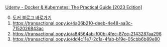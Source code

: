 [Udemy - Docker & Kubernetes: The Practical Guide [2023 Edition]](https://www.udemy.com/course/docker-kubernetes-the-practical-guide/learn/lecture/22625196#overview)

0. [도커 블로그 바로가기](https://transactional.oopy.io/contents/tech/docker)
1. https://transactional.oopy.io/4a06b210-deeb-4e48-aa3c-7152026843ac
2. https://transactional.oopy.io/a84564ab-f00b-4fec-87ce-2143287aa296
3. https://transactional.oopy.io/dd4c11e7-2c1a-4fab-b19e-05cbb6b89e80
